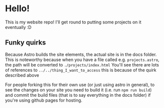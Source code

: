 # Hello!

This is my website repo! I'll get round to putting some projects on it eventually :D

## Funky quirks
Because Astro builds the site elements, the actual site is in the docs folder. This is noteworthy because when you have a file called e.g. `projects.astro`, the path will be converted to `./projects/index.html`
You'll see there are lots of references to `../../thing_I_want_to_access` this is because of the quirk described above

For people forking this for their own use (or just using astro in general), to see the changes on your site you need to build it (i.e. run `npm run build`) and commit the build files (that is to say everything in the docs folder) if you're using github pages for hosting. 

